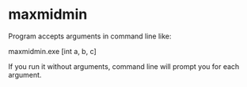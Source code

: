 # maxmidmin

Program accepts arguments in command line like:

maxmidmin.exe [int a, b, c]

If you run it without arguments, command line will prompt you for each argument.
